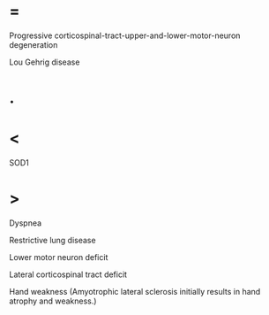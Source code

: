 # =

Progressive corticospinal-tract-upper-and-lower-motor-neuron degeneration

Lou Gehrig disease

# .

# <

SOD1

# >

Dyspnea

Restrictive lung disease

Lower motor neuron deficit

Lateral corticospinal tract deficit

Hand weakness (Amyotrophic lateral sclerosis initially results in hand atrophy and weakness.)
